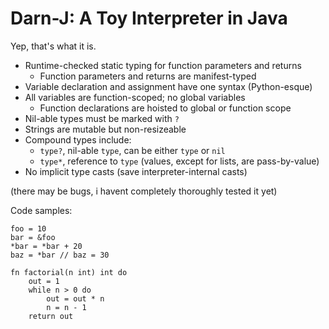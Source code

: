# Darn-J: A Toy Interpreter in Java

Yep, that's what it is.

- Runtime-checked static typing for function parameters and returns
    - Function parameters and returns are manifest-typed
- Variable declaration and assignment have one syntax (Python-esque)
- All variables are function-scoped; no global variables
    - Function declarations are hoisted to global or function scope
- Nil-able types must be marked with `?`
- Strings are mutable but non-resizeable
- Compound types include:
    - `type?`, nil-able `type`, can be either `type` or `nil`
    - `type*`, reference to `type` (values, except for lists, are pass-by-value)
- No implicit type casts (save interpreter-internal casts)

(there may be bugs, i havent completely thoroughly tested it yet)

Code samples:

```
foo = 10
bar = &foo
*bar = *bar + 20
baz = *bar // baz = 30
```

```
fn factorial(n int) int do
    out = 1
    while n > 0 do
        out = out * n
        n = n - 1
    return out
```